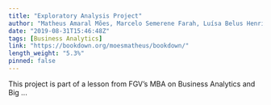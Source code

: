 ```yaml
---
title: "Exploratory Analysis Project"
author: "Matheus Amaral Mões, Marcelo Semerene Farah, Luísa Belus Henriques and Daniela de Góes N. Georg"
date: "2019-08-31T15:46:48Z"
tags: [Business Analytics]
link: "https://bookdown.org/moesmatheus/bookdown/"
length_weight: "5.3%"
pinned: false
---
```


This project is part of a lesson from FGV’s MBA on Business Analytics and Big ...
